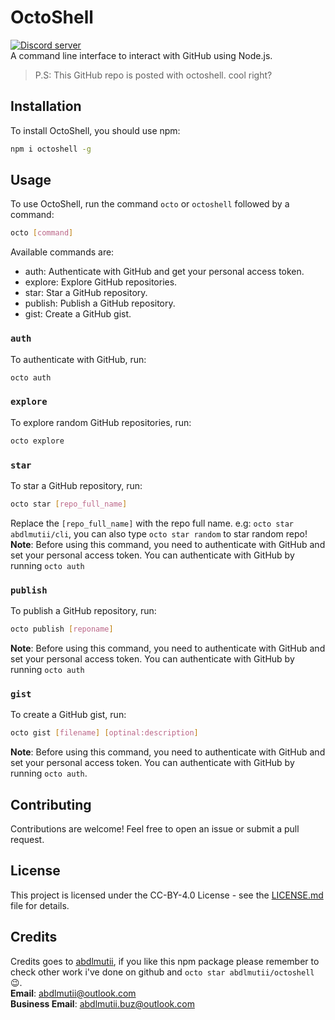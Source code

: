# OctoShell
<a href="https://discord.gg/8UqPNbeYBv"><img src="https://img.shields.io/discord/1077492444574261339?style=for-the-badge&color=5865F2&logo=discord&logoColor=white&label=Abdlmu'tii" alt="Discord server" /></a><br>
A command line interface to interact with GitHub using Node.js.
> P.S: This GitHub repo is posted with octoshell. cool right?

## Installation
To install OctoShell, you should use npm:
```sh
npm i octoshell -g
```

## Usage
To use OctoShell, run the command `octo` or `octoshell` followed by a command:
```sh
octo [command]
```
Available commands are:

- auth: Authenticate with GitHub and get your personal access token.
- explore: Explore GitHub repositories.
- star: Star a GitHub repository.
- publish: Publish a GitHub repository.
- gist: Create a GitHub gist.

### `auth`
To authenticate with GitHub, run:
```sh
octo auth
```

### `explore`
To explore random GitHub repositories, run:

```bash
octo explore
```

### `star`
To star a GitHub repository, run:
```bash
octo star [repo_full_name]
```
Replace the `[repo_full_name]` with the repo full name. e.g: `octo star abdlmutii/cli`, you can also type `octo star random` to star random repo!
**Note**: Before using this command, you need to authenticate with GitHub and set your personal access token. You can authenticate with GitHub by running `octo auth`

### `publish`
To publish a GitHub repository, run:
```sh
octo publish [reponame]
```
**Note**: Before using this command, you need to authenticate with GitHub and set your personal access token. You can authenticate with GitHub by running `octo auth`

### `gist`
To create a GitHub gist, run:

```bash
octo gist [filename] [optinal:description]
```

**Note**: Before using this command, you need to authenticate with GitHub and set your personal access token. You can authenticate with GitHub by running `octo auth`.

## Contributing

Contributions are welcome! Feel free to open an issue or submit a pull request.

## License
This project is licensed under the CC-BY-4.0 License - see the [LICENSE.md](LICENSE.md) file for details.

## Credits
Credits goes to [abdlmutii](https://github.com/abdlmutii), if you like this npm package please remember to check other work i've done on github and `octo star abdlmutii/octoshell` 😉.<br>
**Email**: [abdlmutii@outlook.com](mailto:abdlmutii@outlook.com)
<br>
**Business Email**: [abdlmutii.buz@outlook.com](mailto:abdlmutii.buz@outlook.com)
